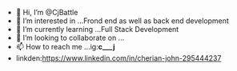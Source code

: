- 👋 Hi, I’m @CjBattle
- 👀 I’m interested in ...Frond end as well as back end development
- 🌱 I’m currently learning ...Full Stack Development
- 💞️ I’m looking to collaborate on ...
- 📫 How to reach me ...ig:__c___j__
- linkden:https://www.linkedin.com/in/cherian-john-295444237

<!---
CjBattle/CjBattle is a ✨ special ✨ repository because its `README.md` (this file) appears on your GitHub profile.
You can click the Preview link to take a look at your changes.
--->

